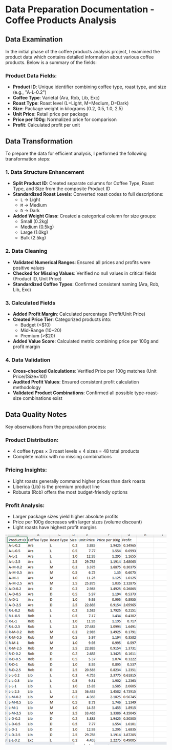 # Data Preparation Documentation - Coffee Products Analysis

## Data Examination
In the initial phase of the coffee products analysis project, I examined the product data which contains detailed information about various coffee products. Below is a summary of the fields:

### Product Data Fields:
- **Product ID**: Unique identifier combining coffee type, roast type, and size (e.g., "A-L-0.2")
- **Coffee Type**: Varietal (Ara, Rob, Lib, Exc)
- **Roast Type**: Roast level (L=Light, M=Medium, D=Dark)
- **Size**: Package weight in kilograms (0.2, 0.5, 1.0, 2.5)
- **Unit Price**: Retail price per package
- **Price per 100g**: Normalized price for comparison
- **Profit**: Calculated profit per unit

## Data Transformation
To prepare the data for efficient analysis, I performed the following transformation steps:

### 1. Data Structure Enhancement
- **Split Product ID**: Created separate columns for Coffee Type, Roast Type, and Size from the composite Product ID
- **Standardized Roast Levels**: Converted roast codes to full descriptions:
  - `L` → Light
  - `M` → Medium
  - `D` → Dark
- **Added Weight Class**: Created a categorical column for size groups:
  - Small (0.2kg)
  - Medium (0.5kg)
  - Large (1.0kg)
  - Bulk (2.5kg)

### 2. Data Cleaning
- **Validated Numerical Ranges**: Ensured all prices and profits were positive values
- **Checked for Missing Values**: Verified no null values in critical fields (Product ID, Unit Price)
- **Standardized Coffee Types**: Confirmed consistent naming (Ara, Rob, Lib, Exc)

### 3. Calculated Fields
- **Added Profit Margin**: Calculated percentage (Profit/Unit Price)
- **Created Price Tier**: Categorized products into:
  - Budget (<$10)
  - Mid-Range ($10-$20)
  - Premium (>$20)
- **Added Value Score**: Calculated metric combining price per 100g and profit margin

### 4. Data Validation
- **Cross-checked Calculations**: Verified Price per 100g matches (Unit Price/(Size×10))
- **Audited Profit Values**: Ensured consistent profit calculation methodology
- **Validated Product Combinations**: Confirmed all possible type-roast-size combinations exist

## Data Quality Notes
Key observations from the preparation process:

### Product Distribution:
- 4 coffee types × 3 roast levels × 4 sizes = 48 total products
- Complete matrix with no missing combinations

### Pricing Insights:
- Light roasts generally command higher prices than dark roasts
- Liberica (Lib) is the premium product line
- Robusta (Rob) offers the most budget-friendly options

### Profit Analysis:
- Larger package sizes yield higher absolute profits
- Price per 100g decreases with larger sizes (volume discount)
- Light roasts have highest profit margins

![Data](image/coffee_excel_model.png)

